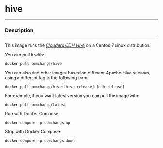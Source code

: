 # **hive**
___

### Description
___

This image runs the [*Cloudera CDH Hive*](https://www.cloudera.com/products/open-source/apache-hadoop/key-cdh-components.html) on a Centos 7 Linux distribution.

You can pull it with:

    docker pull comchangs/hive

You can also find other images based on different Apache Hive releases, using a different tag in the following form:

    docker pull comchangs/hive:[hive-release]-[cdh-release]

For example, if you want latest version you can pull the image with:

    docker pull comchangs/latest

Run with Docker Compose:

    docker-compose -p comchangs up

Stop with Docker Compose:

    docker-compose -p comchangs down

